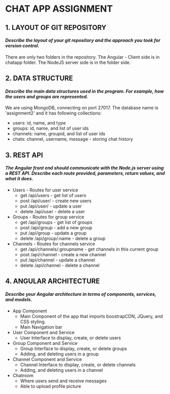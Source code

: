 #                                    CHAT APP ASSIGNMENT


## 1. LAYOUT OF GIT REPOSITORY 
#### *Describe the layout of your git repository and the approach you took for version control.*
There are only two folders in the repository. 
The Angular - Client side is in chatapp folder.
The NodeJS server side is in the folder side.

## 2. DATA STRUCTURE
#### *Describe the main data structures used in the program. For example, how the users and groups are represented.*
We are using MongoDB, connecting on port 27017. The database name is 'assignment2' and it has following collections:
* users: id, name, and type
* groups: id, name, and list of user ids
* channels: name, groupid, and list of user ids
* chats: channel, username, message - storing chat history

## 3. REST API
#### *The Angular front end should communicate with the Node.js server using a REST API. Describe each route provided, parameters, return values, and what it does.*
* Users - Routes for user service
  * get /api/users - get list of users
  * post /api/user/ - create new users
  * put /api/user/ - update a user
  * delete /api/user - delete a user
* Groups - Routes for group service
  * get /api/groups -  get list of groups
  * post /api/group - add a new group
  * put /api/group - update a group
  * delete /api/group/:name - delete a group
* Channels - Routes for channels service
  * get /api/channels/:groupname - get channels in this current group
  * post /api/channel - create a new channel
  * put /api/channel - update a channel
  * delete /api/channel - delete a channel
## 4. ANGULAR ARCHITECTURE
#### *Describe your Angular architecture in terms of components, services, and models.*
* App Component
  * Main Component of the app that imports boostrapCDN, JQuery, and CSS styling. 
  * Main Navigation bar
* User Component and Service 
  * User Interface to display, create, or delete users
* Group Component and Service 
  * Group Interface to display, create, or delete groups
  * Adding, and deleting users in a group
* Channel Component and Service 
  * Channel Interface to display, create, or delete channels
  * Adding, and deleting users in a channel
* Chatroom
  * Where users send and receive messages
  * Able to upload profile picture

